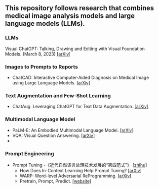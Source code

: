 ## This repository follows research that combines medical image analysis models and large language models (LLMs).
### LLMs
Visual ChatGPT: Talking, Drawing and Editing with Visual Foundation Models. (March 8, 2023) [[arXiv]](https://arxiv.org/abs/2303.04671)

### Images to Prompts to Reports
- ChatCAD: Interactive Computer-Aided Diagnosis on Medical Image using Large Language Models. [[arXiv]](https://arxiv.org/abs/2302.07257)

### Text Augmentation and Few-Shot Learning
- ChatAug: Leveraging ChatGPT for Text Data Augmentation. [[arXiv]](https://arxiv.org/abs/2302.13007)

### Multimodal Language Model
- PaLM-E: An Embodied Multimodal Language Model. [[arXiv]](https://arxiv.org/abs/2303.03378)
- VQA: Visual Question Answering. [[arXiv]](https://openaccess.thecvf.com/content_iccv_2015/papers/Antol_VQA_Visual_Question_ICCV_2015_paper.pdf)
- 
### Prompt Engineering
- Prompt Tuning
  -《近代自然语言处理技术发展的“第四范式”》 [[zhihu]](https://zhuanlan.zhihu.com/p/395115779)
  - How Does In-Context Learning Help Prompt Tuning? [[arXiv]](https://arxiv.org/pdf/2302.10198.pdf)
  - WARP: Word-level Adversarial ReProgramming. [[arXiv]](https://arxiv.org/pdf/2101.00121.pdf)
  - Pretrain, Prompt, Predict. [[website]](http://pretrain.nlpedia.ai/)
